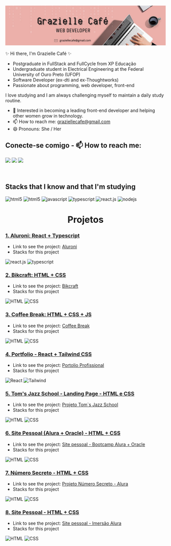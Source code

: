 ![](wallpaper.png) 

<div align="left"> 

 ✨ Hi there, I'm Grazielle Café ✨
 
- Postgraduate in FullStack and FullCycle from XP Educação 
- Undergraduate student in Electrical Engineering at the Federal University of Ouro Preto (UFOP)
- Software Developer (ex-dti and ex-Thoughtworks)
- Passionate about programming, web developer, front-end 

I love studying and I am always challenging myself to maintain a daily study routine. 

- :purple_heart: Interested in becoming a leading front-end developer and helping other women grow in technology.
- 📫 How to reach me: graziellecafe@gmail.com
- 😄 Pronouns: She / Her


## Conecte-se comigo - 📫 How to reach me:
<a href="https://www.linkedin.com//in/graziellecafe/" target="_blank"><img src="https://img.shields.io/badge/-LinkedIn-%230077B5?style=for-the-badge&logo=linkedin&logoColor=white" target="_blank"></a> 
<a href="https://instagram.com/graziellecafe" target="_blank"><img src="https://img.shields.io/badge/-Instagram-%23E4405F?style=for-the-badge&logo=instagram&logoColor=white" target="_blank"></a>
<a href = "mailto:graziellecafe@gmail.com"><img src="https://img.shields.io/badge/-Gmail-%23333?style=for-the-badge&logo=gmail&logoColor=white" target="_blank"></a>



<br/>


## Stacks that I know and that I'm studying
<div style="">
  <img alt="html5" src="https://img.shields.io/badge/html5-%23E34F26.svg?style=for-the-badge&logo=html5&logoColor=white"/>
  <img alt="html5" src="https://img.shields.io/badge/css3-%231572B6.svg?style=for-the-badge&logo=css3&logoColor=white"/>
  <img alt="javascript" src="https://img.shields.io/badge/JavaScript-F7DF1E?style=for-the-badge&logo=javascript&logoColor=black" />
  <img alt="typescript" src="https://img.shields.io/badge/TypeScript-007ACC?style=for-the-badge&logo=typescript&logoColor=white" />
  <img alt="react.js" src="https://img.shields.io/badge/React-20232A?style=for-the-badge&logo=react&logoColor=61DAFB" />
  <img alt="nodejs" src="https://img.shields.io/badge/Node.js-43853D?style=for-the-badge&logo=node.js&logoColor=white" />
</div>

##

<h1 align="center"> Projetos </h1>
<div align="left"> 

### [1. Aluroni: React + Typescript](https://github.com/graziellecafe/aluroni) 
- Link to see the project:
[Aluroni](https://aluroni-beige.vercel.app/)
- Stacks for this project
<div>
  <img alt="react.js" src="https://img.shields.io/badge/React-20232A?style=for-the-badge&logo=react&logoColor=61DAFB" />
 <img alt="typescript" src="https://img.shields.io/badge/TypeScript-007ACC?style=for-the-badge&logo=typescript&logoColor=white" />
<div>
 
### [2. Bikcraft: HTML + CSS](https://github.com/graziellecafe/bikcraft-html-css) 
- Link to see the project:
[Bikcraft](https://bikcraft-lyart.vercel.app/)
- Stacks for this project
<div>
<img src="https://img.shields.io/badge/HTML5-E34F26?style=for-the-badge&logo=html5&logoColor=white" alt="HTML"/>
<img src="https://img.shields.io/badge/CSS3-1572B6?style=for-the-badge&logo=css3&logoColor=white" alt="CSS"/> 
<div>

### [3. Coffee Break: HTML + CSS + JS](https://github.com/graziellecafe/challenge-decofidicador-alura-oracle) 
- Link to see the project:
[Coffee Break](https://challenge-decodificador-sandy-ten.vercel.app/)
- Stacks for this project
<div>
<img src="https://img.shields.io/badge/HTML5-E34F26?style=for-the-badge&logo=html5&logoColor=white" alt="HTML"/>
<img src="https://img.shields.io/badge/CSS3-1572B6?style=for-the-badge&logo=css3&logoColor=white" alt="CSS"/> 
<div>


### [4. Portfolio - React + Tailwind CSS](https://github.com/graziellecafe/portfolio) 
- Link to see the project:
[Portolio Profissional](https://graziellecafe.github.io/portfolio/)
- Stacks for this project
<div>
<img src="https://img.shields.io/badge/React-20232A?style=for-the-badge&logo=react&logoColor=61DAFB" alt="React"/>
<img src="https://img.shields.io/badge/Tailwind_CSS-38B2AC?style=for-the-badge&logo=tailwind-css&logoColor=white" alt="Tailwind"/> 
<div>
 
### [5. Tom's Jazz School - Landing Page - HTML e CSS](https://github.com/graziellecafe/landing-page) 
- Link to see the project: 
[Projeto Tom`s Jazz School](https://graziellecafe.github.io/landing-page/)
- Stacks for this project
<div>
<img src="https://img.shields.io/badge/HTML5-E34F26?style=for-the-badge&logo=html5&logoColor=white" alt="HTML"/>
<img src="https://img.shields.io/badge/CSS3-1572B6?style=for-the-badge&logo=css3&logoColor=white" alt="CSS"/> 
<div>

 ### [6. Site Pessoal (Alura + Oracle) - HTML + CSS](https://github.com/graziellecafe/html-css-oracle-next-education-t7) 
- Link to see the project:
[Site pessoal - Bootcamp Alura + Oracle](https://portfolio-alura-oracle-alpha.vercel.app)
- Stacks for this project
<div>
<img src="https://img.shields.io/badge/HTML5-E34F26?style=for-the-badge&logo=html5&logoColor=white" alt="HTML"/>
<img src="https://img.shields.io/badge/CSS3-1572B6?style=for-the-badge&logo=css3&logoColor=white" alt="CSS"/> 
<div>

### [7. Número Secreto - HTML + CSS](https://github.com/graziellecafe/numero-secreto) 
- Link to see the project:
[Projeto Número Secreto - Alura](https://graziellecafe.github.io/numero-secreto/)
- Stacks for this project
<div>
<img src="https://img.shields.io/badge/HTML5-E34F26?style=for-the-badge&logo=html5&logoColor=white" alt="HTML"/>
<img src="https://img.shields.io/badge/CSS3-1572B6?style=for-the-badge&logo=css3&logoColor=white" alt="CSS"/> 
<div>

### [8. Site Pessoal - HTML + CSS](https://github.com/graziellecafe/site-pessoal) 
- Link to see the project:
[Site pessoal - Imersão Alura](https://graziellecafe.github.io/site-pessoal/)
- Stacks for this project
<div>
<img src="https://img.shields.io/badge/HTML5-E34F26?style=for-the-badge&logo=html5&logoColor=white" alt="HTML"/>
<img src="https://img.shields.io/badge/CSS3-1572B6?style=for-the-badge&logo=css3&logoColor=white" alt="CSS"/> 
<div>


